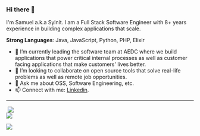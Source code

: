 ### Hi there 👋

I'm Samuel a.k.a Sylnit. I am a Full Stack Software Engineer with 8+ years experience in building complex applications that scale.

**Strong Languages**: Java, JavaScript, Python, PHP, Elixir
  
- 🔭 I’m currently leading the software team at AEDC where we build applications that power critical internal processes as well as customer facing applications that make customers' lives better.
- 👯 I’m looking to collaborate on open source tools that solve real-life problems as well as remote job opportunities.
- 💬 Ask me about OSS, Software Engineering, etc.
- 📫 Connect with me: [Linkedin](https://www.linkedin.com/in/samuel-iheadindu).

--------------

<p>&nbsp;<img align="center" src="https://github-readme-stats.vercel.app/api?username=sylnit&theme=dark&hide_border=false&include_all_commits=true&count_private=true" /> <br />
  <img align="center" src="https://github-readme-stats.vercel.app/api/top-langs/?username=sylnit&theme=dark&hide_border=false&include_all_commits=true&count_private=true&layout=compact">
</p>
<p>
  <img align="center" src="https://github-readme-streak-stats.herokuapp.com/?user=sylnit&theme=dark&hide_border=false"><br />
</p>
